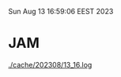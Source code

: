 Sun Aug 13 16:59:06 EEST 2023
# JAM
<a href='./cache/202308/13_16.log'>./cache/202308/13_16.log</a>
